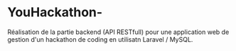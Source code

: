 # YouHackathon-
Réalisation de la partie backend (API RESTfull) pour une application web de gestion d'un hackathon de coding en utilisatn Laravel / MySQL.
